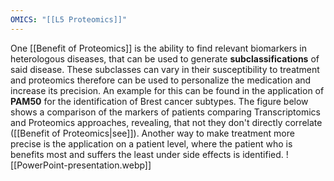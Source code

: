 ```yaml
---
OMICS: "[[L5 Proteomics]]"
---
```

One [[Benefit of Proteomics]] is the ability to find relevant biomarkers in heterologous diseases, that can be used to generate **subclassifications** of said disease. These subclasses can vary in their susceptibility to treatment and proteomics therefore can be used to personalize the medication and increase its precision. An example for this can be found in the application of **PAM50** for the identification of Brest cancer subtypes. The figure below shows a comparison of the markers of patients comparing Transcriptomics and Proteomics approaches, revealing, that not they don't directly correlate ([[Benefit of Proteomics|see]]). 
Another way to make treatment more precise is the application on a patient level, where the patient who is benefits most and suffers the least under side effects is identified.
![[PowerPoint-presentation.webp]]
